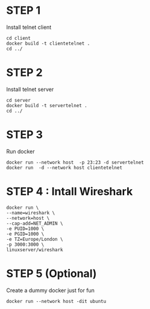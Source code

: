 # STEP 1

Install telnet client 

    cd client
    docker build -t clientetelnet .
    cd ../

# STEP 2

Install telnet server

    cd server
    docker build -t servertelnet .
    cd ../

# STEP 3

Run docker

    docker run --network host  -p 23:23 -d servertelnet 
    docker run  -d --network host clientetelnet 

# STEP 4 : Intall Wireshark 

    docker run \
    --name=wireshark \
    --network=host \
    --cap-add=NET_ADMIN \
    -e PUID=1000 \
    -e PGID=1000 \
    -e TZ=Europe/London \
    -p 3000:3000 \
    linuxserver/wireshark

# STEP 5 (Optional)

Create a dummy docker just for fun  

    docker run --network host -dit ubuntu